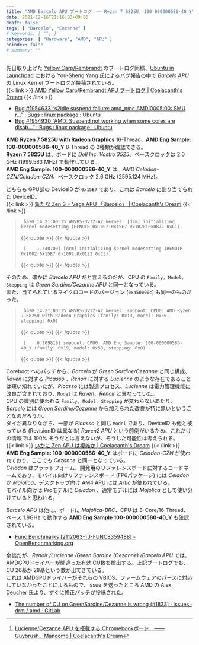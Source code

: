 ```yaml
---
title: "AMD Barcelo APU ブートログ　―― Ryzen 7 5825U, 100-000000586-40_Y"
date: 2021-12-16T21:16:03+09:00
draft: false
tags: [ "Barcelo", "Cezanne" ]
# keywords: [ "", ]
categories: [ "Hardware", "AMD", "APU" ]
noindex: false
# summary: ""
---
```


先日取り上げた [Yellow Carp/Rembrandt](/tags/yellow_carp/) のブートログ同様、[Ubuntu in Launchpad](https://launchpad.net/ubuntu) における You-Sheng Yang 氏によるバグ報告の中で *Barcelo APU* の Linux Kernel ブートログが投稿されている。  
{{< link >}} [AMD Yellow Carp/Rembrandt APU ブートログ | Coelacanth's Dream](/posts/2021/12/14/yc-rmb-bootlog/) {{< /link >}}

 * [Bug #1954633 “s2idle suspend failure: amd_pmc AMDI0005:00: SMU r...” : Bugs : linux package : Ubuntu](https://bugs.launchpad.net/ubuntu/+source/linux/+bug/1954633)
 * [Bug #1954930 “AMD: Suspend not working when some cores are disab...” : Bugs : linux package : Ubuntu](https://bugs.launchpad.net/ubuntu/+source/linux/+bug/1954930)

**AMD Ryzen 7 5825U with Radeon Graphics** 16-Thread、**AMD Eng Sample: 100-000000586-40_Y** 8-Thread の 2種類が確認できる。  
**Ryzen 7 5825U** は、ボードに *Dell Inc. Vostro 3525*、ベースクロックは 2.0 GHz (1999.583 MHz) で動作している。  
**AMD Eng Sample: 100-000000586-40_Y** は、*AMD Celadon-CZN/Celadon-CZN*、ベースクロック 2.6 GHz (2595.124 MHz)。  

どちらも GPU部の DeviceID が `0x15E7` であり、これは *Barcelo* に割り当てられた DeviceID。  
{{< link >}} [新たな Zen 3 + Vega APU 「Barcelo」 | Coelacanth's Dream](/posts/2021/07/17/amd-barcelo-vega-apu/) {{< /link >}}

 > 		åäºŒ 14 21:00:15 WMVB5-DVT2-A2 kernel: [drm] initializing kernel modesetting (RENOIR 0x1002:0x15E7 0x1028:0x0B7C 0xC1).
 >
 > {{< quote >}} [](https://launchpadlibrarian.net/574000802/suspend-success.log) {{< /quote >}}
 >
 > 		[    1.340700] [drm] initializing kernel modesetting (RENOIR 0x1002:0x15E7 0x1002:0x0123 0xC3).
 >
 > {{< quote >}} [](https://launchpadlibrarian.net/574190473/CurrentDmesg.txt) {{< /quote >}}

そのため、確かに *Barcelo APU* だと言えるのだが、CPU の `Family, Model, Stepping` は *Green Sardine/Cezanne APU* と同一となっている。  
また、当てられているマイクロコードのバージョン (`0xa50000c`) も同一のものだった。  

 > 		åäºŒ 14 21:00:15 WMVB5-DVT2-A2 kernel: smpboot: CPU0: AMD Ryzen 7 5825U with Radeon Graphics (family: 0x19, model: 0x50, stepping: 0x0)
 >
 > {{< quote >}} [](https://launchpadlibrarian.net/574000802/suspend-success.log) {{< /quote >}}
 >
 > 		[    0.209819] smpboot: CPU0: AMD Eng Sample: 100-000000586-40_Y (family: 0x19, model: 0x50, stepping: 0x0)
 >
 > {{< quote >}} [](https://launchpadlibrarian.net/574190473/CurrentDmesg.txt) {{< /quote >}}

Coreboot へのパッチから、*Barcelo* が *Green Sardine/Cezanne* と同じ構成、*Raven* に対する *Picasso* 、*Renoir* に対する *Lucienne* のような存在であることは窺い知れていたが、*Picasso* には製造プロセス、*Lucienne* は電力管理機能に改良が含まれており、`Model` は *Raven*、*Renoir* と異なっていた。  
CPU の識別に使われる `Family, Model, Stepping` が変わらないあたり、*Barcelo* には *Green Sardine/Cezanne* から加えられた改良が特に無いということなのだろうか。  
ダイが異なりながら、一部が *Picasso* と同じ `Model` であり、DeviceID も他と被っている (RevisionID は異なる) *Raven2 APU* という前例がいるため、これだけの情報では 100% そうだとは言えないが、そうした可能性は考えられる。  
{{< link >}} [いかに Zen APU は複雑か | Coelacanth's Dream](/posts/2020/02/16/raven-family-complex/) {{< /link >}}
**AMD Eng Sample: 100-000000586-40_Y** はボードに *Celadon-CZN* が使われており、ここでも *Cezanne* と同一となっている。  
*Celadon* はプラットフォーム、開発用のリファレンスボードに対するコードネームであり、モバイル向けリファレンスボード (FP6パッケージ) には *Celadon* か *Majolica*、デスクトップ向け AM4 APU には *Artic* が使われている。  
モバイル向けは Proモデルに *Celadon* 、通常モデルには *Majolica* として使い分けていると思われる。[^majolica]  

[^majolica]: [Lucienne/Cezanne APU を搭載する Chromebookボード　―― Guybrush、Mancomb | Coelacanth's Dream](/posts/2020/11/22/lcn-czn-fp6-chromebook-board/)

*Barcelo APU* は他に、ボードに *Majolica-BRC*、CPU は 8-Core/16-Thread、ベース 1.9GHz で動作する **AMD Eng Sample 100-000000580-40_Y** も確認されている。  

 * [Func Benchmarks [2112063-TJ-FUNC8359488] - OpenBenchmarking.org](https://openbenchmarking.org/result/2112063-TJ-FUNC8359488)

余談だが、*Renoir /Lucienne /Green Sardine (Cezanne) /Barcelo APU* では、AMDGPUドライバーが間違った有効 CU数を検出する。上記ブートログでも、CU 26基か 28基という数が出てきている。  
これは AMDGPUドライバーがそれらの VBIOS、ファームウェアのパースに対応していなかったことによるもので、issue を送ったところ AMD の Alex Deucher 氏より、すぐに修正パッチが投稿された。  

 * [The number of CU on GreenSardine/Cezanne is wrong (#1833) · Issues · drm / amd · GitLab](https://gitlab.freedesktop.org/drm/amd/-/issues/1833)
